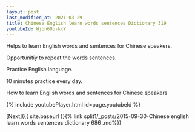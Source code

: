 ```yaml
---
layout: post
last_modified_at: 2021-03-29
title: Chinese English learn words sentences Dictionary 319 
youtubeId: Wjbn6Oo-kxY
---
```

 
 
Helps to learn English words and sentences for Chinese speakers.

Opportunitiy to repeat the words sentences. 

Practice English language. 
 
10 minutes practice every day. 
 
How to learn English words and sentences for Chinese speakers 
 
{% include youtubePlayer.html id=page.youtubeId %}
 
 
[Next]({{ site.baseurl }}{% link  split1/_posts/2015-09-30-Chinese english learn words sentences dictionary 686 .md%})
 
